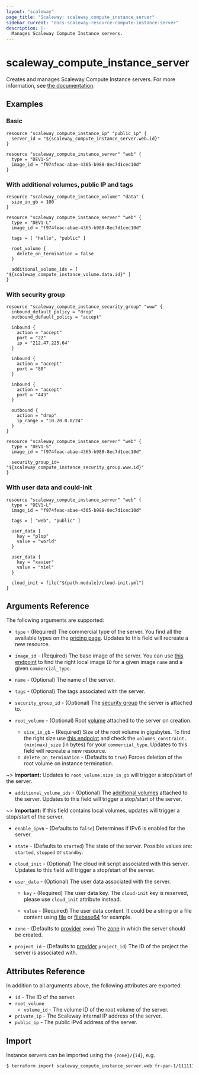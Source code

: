 ```yaml
---
layout: "scaleway"
page_title: "Scaleway: scaleway_compute_instance_server"
sidebar_current: "docs-scaleway-resource-compute-instance-server"
description: |-
  Manages Scaleway Compute Instance servers.
---
```


# scaleway_compute_instance_server

Creates and manages Scaleway Compute Instance servers. For more information, see [the documentation](https://developers.scaleway.com/en/products/instance/api/#servers-8bf7d7).

## Examples

### Basic

```hcl
resource "scaleway_compute_instance_ip" "public_ip" {
  server_id = "${scaleway_compute_instance_server.web.id}"
}

resource "scaleway_compute_instance_server" "web" {
  type = "DEV1-S"
  image_id = "f974feac-abae-4365-b988-8ec7d1cec10d"
}
```

### With additional volumes, public IP and tags

```hcl
resource "scaleway_compute_instance_volume" "data" {
  size_in_gb = 100
}

resource "scaleway_compute_instance_server" "web" {
  type = "DEV1-L"
  image_id = "f974feac-abae-4365-b988-8ec7d1cec10d"

  tags = [ "hello", "public" ]

  root_volume {
    delete_on_termination = false
  }

  additional_volume_ids = [ "${scaleway_compute_instance_volume.data.id}" ]
}
```

### With security group

```hcl
resource "scaleway_compute_instance_security_group" "www" {
  inbound_default_policy = "drop"
  outbound_default_policy = "accept"

  inbound {
    action = "accept"
    port = "22"
    ip = "212.47.225.64"
  }

  inbound {
    action = "accept"
    port = "80"
  }

  inbound {
    action = "accept"
    port = "443"
  }

  outbound {
    action = "drop"
    ip_range = "10.20.0.0/24"
  }
}

resource "scaleway_compute_instance_server" "web" {
  type = "DEV1-S"
  image_id = "f974feac-abae-4365-b988-8ec7d1cec10d"

  security_group_id= "${scaleway_compute_instance_security_group.www.id}"
}
```

### With user data and could-init

```hcl
resource "scaleway_compute_instance_server" "web" {
  type = "DEV1-L"
  image_id = "f974feac-abae-4365-b988-8ec7d1cec10d"

  tags = [ "web", "public" ]

  user_data {
    key = "plop"
    value = "world"
  }

  user_data {
    key = "xavier"
    value = "niel"
  }

  cloud_init = file("${path.module}/cloud-init.yml")
}
```

## Arguments Reference

The following arguments are supported:

- `type` - (Required) The commercial type of the server.
You find all the available types on the [pricing page](https://www.scaleway.com/en/pricing/).
Updates to this field will recreate a new resource.

[//]: # (TODO: Improve me)

- `image_id` - (Required) The base image of the server. You can use [this endpoint](https://api-marketplace.scaleway.com/images?page=1&per_page=100)
to find the right local image `ID` for a given image `name` and a given `commercial_type`.

[//]: # (TODO: Improve me)

- `name` - (Optional) The name of the server.

- `tags` - (Optional) The tags associated with the server.

- `security_group_id` - (Optional) The [security group](https://developers.scaleway.com/en/products/instance/api/#security-groups-8d7f89) the server is attached to.

- `root_volume` - (Optional) Root [volume](https://developers.scaleway.com/en/products/instance/api/#volumes-7e8a39) attached to the server on creation.
   - `size_in_gb` - (Required) Size of the root volume in gigabytes.
   To find the right size use [this endpoint](https://api.scaleway.com/instance/v1/zones/fr-par-1/products/servers) and
   check the `volumes_constraint.{min|max}_size` (in bytes) for your `commercial_type`.
   Updates to this field will recreate a new resource.
   - `delete_on_termination` - (Defaults to `true`) Forces deletion of the root volume on instance termination.

~> **Important:** Updates to `root_volume.size_in_gb` will trigger a stop/start of the server.

- `additional_volume_ids` - (Optional) The [additional volumes](https://developers.scaleway.com/en/products/instance/api/#volumes-7e8a39)
attached to the server. Updates to this field will trigger a stop/start of the server.

~> **Important:** If this field contains local volumes, updates will trigger a stop/start of the server.

- `enable_ipv6` - (Defaults to `false`) Determines if IPv6 is enabled for the server.

- `state` - (Defaults to `started`) The state of the server. Possible values are: `started`, `stopped` or `standby`.

- `cloud_init` - (Optional) The cloud init script associated with this server. Updates to this field will trigger a stop/start of the server.

- `user_data` - (Optional) The user data associated with the server.

  - `key` - (Required) The user data key. The `cloud-init` key is reserved, please use `cloud_init` attribute instead.

  - `value` - (Required) The user data content. It could be a string or a file content using [file](https://www.terraform.io/docs/configuration/functions/file.html) or [filebase64](https://www.terraform.io/docs/configuration/functions/filebase64.html) for example.

- `zone` - (Defaults to [provider](../index.html#zone) `zone`) The [zone](../guides/regions_and_zones.html#zones) in which the server should be created.

- `project_id` - (Defaults to [provider](../index.html#project_id) `project_id`) The ID of the project the server is associated with.


## Attributes Reference

In addition to all arguments above, the following attributes are exported:

- `id` - The ID of the server.
- `root_volume`
  - `volume_id` - The volume ID of the root volume of the server.
- `private_ip` - The Scaleway internal IP address of the server.
- `public_ip` - The public IPv4 address of the server.

## Import

Instance servers can be imported using the `{zone}/{id}`, e.g.

```bash
$ terraform import scaleway_compute_instance_server.web fr-par-1/11111111-1111-1111-1111-111111111111
```

